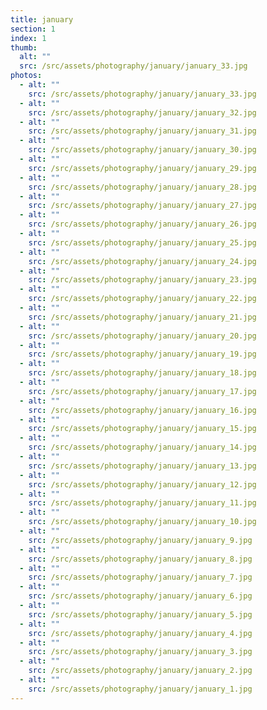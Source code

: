 ```yaml
---
title: january
section: 1
index: 1
thumb:
  alt: ""
  src: /src/assets/photography/january/january_33.jpg
photos:
  - alt: ""
    src: /src/assets/photography/january/january_33.jpg
  - alt: ""
    src: /src/assets/photography/january/january_32.jpg
  - alt: ""
    src: /src/assets/photography/january/january_31.jpg
  - alt: ""
    src: /src/assets/photography/january/january_30.jpg
  - alt: ""
    src: /src/assets/photography/january/january_29.jpg
  - alt: ""
    src: /src/assets/photography/january/january_28.jpg
  - alt: ""
    src: /src/assets/photography/january/january_27.jpg
  - alt: ""
    src: /src/assets/photography/january/january_26.jpg
  - alt: ""
    src: /src/assets/photography/january/january_25.jpg
  - alt: ""
    src: /src/assets/photography/january/january_24.jpg
  - alt: ""
    src: /src/assets/photography/january/january_23.jpg
  - alt: ""
    src: /src/assets/photography/january/january_22.jpg
  - alt: ""
    src: /src/assets/photography/january/january_21.jpg
  - alt: ""
    src: /src/assets/photography/january/january_20.jpg
  - alt: ""
    src: /src/assets/photography/january/january_19.jpg
  - alt: ""
    src: /src/assets/photography/january/january_18.jpg
  - alt: ""
    src: /src/assets/photography/january/january_17.jpg
  - alt: ""
    src: /src/assets/photography/january/january_16.jpg
  - alt: ""
    src: /src/assets/photography/january/january_15.jpg
  - alt: ""
    src: /src/assets/photography/january/january_14.jpg
  - alt: ""
    src: /src/assets/photography/january/january_13.jpg
  - alt: ""
    src: /src/assets/photography/january/january_12.jpg
  - alt: ""
    src: /src/assets/photography/january/january_11.jpg
  - alt: ""
    src: /src/assets/photography/january/january_10.jpg
  - alt: ""
    src: /src/assets/photography/january/january_9.jpg
  - alt: ""
    src: /src/assets/photography/january/january_8.jpg
  - alt: ""
    src: /src/assets/photography/january/january_7.jpg
  - alt: ""
    src: /src/assets/photography/january/january_6.jpg
  - alt: ""
    src: /src/assets/photography/january/january_5.jpg
  - alt: ""
    src: /src/assets/photography/january/january_4.jpg
  - alt: ""
    src: /src/assets/photography/january/january_3.jpg
  - alt: ""
    src: /src/assets/photography/january/january_2.jpg
  - alt: ""
    src: /src/assets/photography/january/january_1.jpg
---
```

